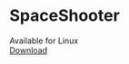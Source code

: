 # SpaceShooter
Available for Linux
<br>
[Download](https://github.com/teraprath/SpaceShooter/releases/tag/1.0)
